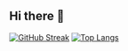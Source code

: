 ## Hi there 👋

[![GitHub Streak](https://streak-stats.demolab.com?user=xirzo&theme=transparent&border_radius=5&card_width=846)](https://git.io/streak-stats)
[![Top Langs](https://github-readme-stats.vercel.app/api/top-langs/?username=xirzo&layout=compact&langs_count=20&hide=shell&card_width=846&theme=transparent)](https://github.com/anuraghazra/github-readme-stats)
